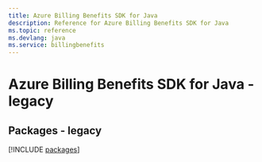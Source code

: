 ```yaml
---
title: Azure Billing Benefits SDK for Java
description: Reference for Azure Billing Benefits SDK for Java
ms.topic: reference
ms.devlang: java
ms.service: billingbenefits
---
```

# Azure Billing Benefits SDK for Java - legacy
## Packages - legacy
[!INCLUDE [packages](billing-benefits-index.md)]

